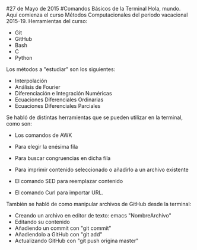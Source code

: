 #27 de Mayo de 2015
#Comandos Básicos de la Terminal
Hola, mundo. Aquí comienza el curso Métodos Computacionales del periodo vacacional 2015-19.
Herramientas del curso:

 + Git 
 + GitHub 
 + Bash 
 + C 
 + Python 

Los métodos a "estudiar" son los siguientes:

 + Interpolación
 + Análisis de Fourier
 + Diferenciación e Integración Numéricas
 + Ecuaciones Diferenciales Ordinarias
 + Ecuaciones Diferenciales Parciales

Se habló de distintas herramientas que se pueden utilizar en la terminal, como son:
 + Los comandos de AWK
  + Para elegir la enésima fila
  + Para buscar congruencias en dicha fila
  + Para imprimir contenido seleccionado o añadirlo a un archivo existente

 + El comando SED para reemplazar contenido
 + El comando Curl para importar URL.

También se habló de como manipular archivos de GitHub desde la terminal:
+ Creando un archivo en editor de texto: emacs "NombreArchivo"
+ Editando su contenido
+ Añadiendo un commit con "git commit"
+ Añadiendolo a GitHub con "git add"
+ Actualizando GitHub con "git push origina master"
